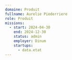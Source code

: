 ```yaml
---
domaine: Produit
fullname: Aurelie Piederriere
role: Produit
missions:
  - start: 2024-04-30
    end: 2024-12-30
    status: admin
    employer: Dinum
    startups:
      - data.etat
---
```

